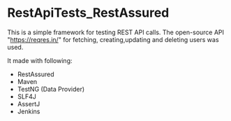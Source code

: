 # RestApiTests_RestAssured
This is a simple framework for testing REST API calls. The open-source API "https://reqres.in/" for fetching, creating,updating and deleting users was used.

It made with following:

- RestAssured
- Maven
- TestNG (Data Provider)
- SLF4J
- AssertJ
- Jenkins

